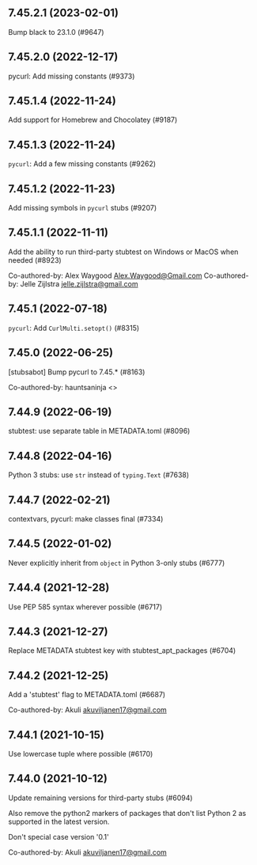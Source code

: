 ## 7.45.2.1 (2023-02-01)

Bump black to 23.1.0 (#9647)

## 7.45.2.0 (2022-12-17)

pycurl: Add missing constants  (#9373)

## 7.45.1.4 (2022-11-24)

Add support for Homebrew and Chocolatey (#9187)

## 7.45.1.3 (2022-11-24)

`pycurl`: Add a few missing constants (#9262)

## 7.45.1.2 (2022-11-23)

Add missing symbols in `pycurl` stubs (#9207)

## 7.45.1.1 (2022-11-11)

Add the ability to run third-party stubtest on Windows or MacOS when needed (#8923)

Co-authored-by: Alex Waygood <Alex.Waygood@Gmail.com>
Co-authored-by: Jelle Zijlstra <jelle.zijlstra@gmail.com>

## 7.45.1 (2022-07-18)

`pycurl`: Add `CurlMulti.setopt()` (#8315)

## 7.45.0 (2022-06-25)

[stubsabot] Bump pycurl to 7.45.* (#8163)

Co-authored-by: hauntsaninja <>

## 7.44.9 (2022-06-19)

stubtest: use separate table in METADATA.toml (#8096)

## 7.44.8 (2022-04-16)

Python 3 stubs: use `str` instead of `typing.Text` (#7638)

## 7.44.7 (2022-02-21)

contextvars, pycurl: make classes final (#7334)

## 7.44.5 (2022-01-02)

Never explicitly inherit from `object` in Python 3-only stubs (#6777)

## 7.44.4 (2021-12-28)

Use PEP 585 syntax wherever possible (#6717)

## 7.44.3 (2021-12-27)

Replace METADATA stubtest key with stubtest_apt_packages (#6704)

## 7.44.2 (2021-12-25)

Add a 'stubtest' flag to METADATA.toml (#6687)

Co-authored-by: Akuli <akuviljanen17@gmail.com>

## 7.44.1 (2021-10-15)

Use lowercase tuple where possible (#6170)

## 7.44.0 (2021-10-12)

Update remaining versions for third-party stubs (#6094)

Also remove the python2 markers of packages that don't list Python 2
as supported in the latest version.

Don't special case version '0.1'

Co-authored-by: Akuli <akuviljanen17@gmail.com>

